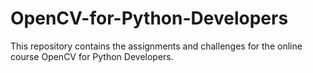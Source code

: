 # OpenCV-for-Python-Developers
This repository contains the assignments and challenges for the online course OpenCV for Python Developers.
